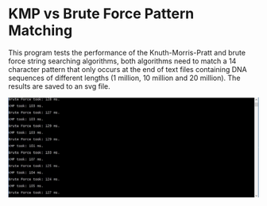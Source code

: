 # KMP vs Brute Force Pattern Matching
 This program tests the performance of the Knuth-Morris-Pratt and brute force string searching algorithms, 	both algorithms need to match a 14 character pattern that only occurs at the end of text files containing DNA sequences of different lengths (1 million, 10 million and 20 million). The results are saved to an svg file.

![Screenshot of the program running and displaying the time taken](https://raw.githubusercontent.com/deyansp/KMP-vs-Brute-Force-Pattern-Matching/master/Images/running.JPG)
